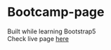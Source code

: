 # Bootcamp-page
Built while learning Bootstrap5  
Check live page [here](https://0-th.github.io/Bootcamp-page/)
